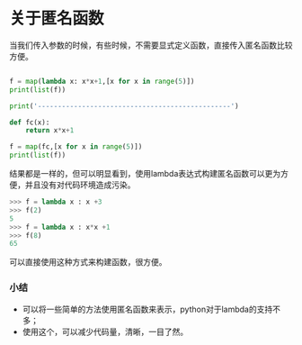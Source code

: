 # 关于匿名函数

当我们传入参数的时候，有些时候，不需要显式定义函数，直接传入匿名函数比较方便。

```python

f = map(lambda x: x*x+1,[x for x in range(5)])
print(list(f))

print('------------------------------------------------')

def fc(x):
	return x*x+1

f = map(fc,[x for x in range(5)])
print(list(f))

```

结果都是一样的，但可以明显看到，使用lambda表达式构建匿名函数可以更为方便，并且没有对代码环境造成污染。

```python
>>> f = lambda x : x +3
>>> f(2)
5
>>> f = lambda x : x*x +1
>>> f(8)
65
```

可以直接使用这种方式来构建函数，很方便。

### 小结

+ 可以将一些简单的方法使用匿名函数来表示，python对于lambda的支持不多；
+ 使用这个，可以减少代码量，清晰，一目了然。
